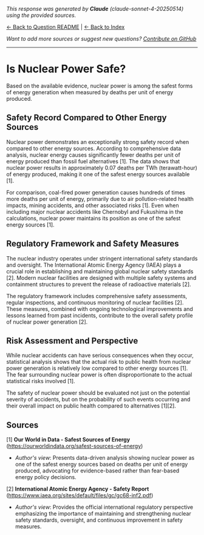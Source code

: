 <!-- 
Generated by: claude
Model: claude-sonnet-4-20250514
Prompt type: sources
Generated at: 2025-06-08T20:42:29.054199
-->

*This response was generated by **Claude** (claude-sonnet-4-20250514) using the provided sources.*

[← Back to Question README](README.md) | [← Back to Index](../README.md)

*Want to add more sources or suggest new questions? [Contribute on GitHub](https://github.com/justinwest/SuggestedSources)*

---

# Is Nuclear Power Safe?

Based on the available evidence, nuclear power is among the safest forms of energy generation when measured by deaths per unit of energy produced.

## Safety Record Compared to Other Energy Sources

Nuclear power demonstrates an exceptionally strong safety record when compared to other energy sources. According to comprehensive data analysis, nuclear energy causes significantly fewer deaths per unit of energy produced than fossil fuel alternatives [1]. The data shows that nuclear power results in approximately 0.07 deaths per TWh (terawatt-hour) of energy produced, making it one of the safest energy sources available [1].

For comparison, coal-fired power generation causes hundreds of times more deaths per unit of energy, primarily due to air pollution-related health impacts, mining accidents, and other associated risks [1]. Even when including major nuclear accidents like Chernobyl and Fukushima in the calculations, nuclear power maintains its position as one of the safest energy sources [1].

## Regulatory Framework and Safety Measures

The nuclear industry operates under stringent international safety standards and oversight. The International Atomic Energy Agency (IAEA) plays a crucial role in establishing and maintaining global nuclear safety standards [2]. Modern nuclear facilities are designed with multiple safety systems and containment structures to prevent the release of radioactive materials [2].

The regulatory framework includes comprehensive safety assessments, regular inspections, and continuous monitoring of nuclear facilities [2]. These measures, combined with ongoing technological improvements and lessons learned from past incidents, contribute to the overall safety profile of nuclear power generation [2].

## Risk Assessment and Perspective

While nuclear accidents can have serious consequences when they occur, statistical analysis shows that the actual risk to public health from nuclear power generation is relatively low compared to other energy sources [1]. The fear surrounding nuclear power is often disproportionate to the actual statistical risks involved [1].

The safety of nuclear power should be evaluated not just on the potential severity of accidents, but on the probability of such events occurring and their overall impact on public health compared to alternatives [1][2].

## Sources

[1] **Our World in Data - Safest Sources of Energy** (https://ourworldindata.org/safest-sources-of-energy)
- *Author's view*: Presents data-driven analysis showing nuclear power as one of the safest energy sources based on deaths per unit of energy produced, advocating for evidence-based rather than fear-based energy policy decisions.

[2] **International Atomic Energy Agency - Safety Report** (https://www.iaea.org/sites/default/files/gc/gc68-inf2.pdf)
- *Author's view*: Provides the official international regulatory perspective emphasizing the importance of maintaining and strengthening nuclear safety standards, oversight, and continuous improvement in safety measures.